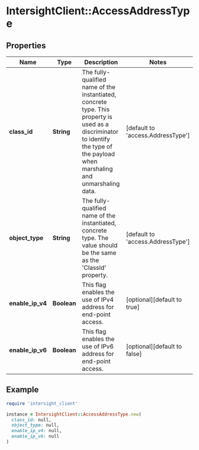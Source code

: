 # IntersightClient::AccessAddressType

## Properties

| Name | Type | Description | Notes |
| ---- | ---- | ----------- | ----- |
| **class_id** | **String** | The fully-qualified name of the instantiated, concrete type. This property is used as a discriminator to identify the type of the payload when marshaling and unmarshaling data. | [default to &#39;access.AddressType&#39;] |
| **object_type** | **String** | The fully-qualified name of the instantiated, concrete type. The value should be the same as the &#39;ClassId&#39; property. | [default to &#39;access.AddressType&#39;] |
| **enable_ip_v4** | **Boolean** | This flag enables the use of IPv4 address for end-point access. | [optional][default to true] |
| **enable_ip_v6** | **Boolean** | This flag enables the use of IPv6 address for end-point access. | [optional][default to false] |

## Example

```ruby
require 'intersight_client'

instance = IntersightClient::AccessAddressType.new(
  class_id: null,
  object_type: null,
  enable_ip_v4: null,
  enable_ip_v6: null
)
```

